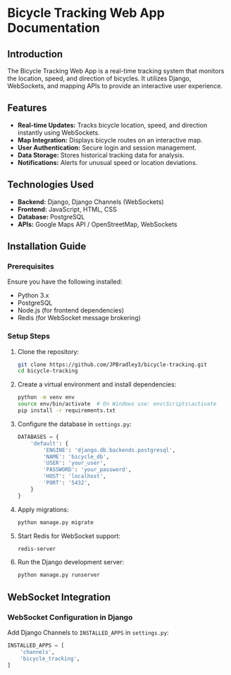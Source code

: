 # Bicycle Tracking Web App Documentation

## Introduction
The Bicycle Tracking Web App is a real-time tracking system that monitors the location, speed, and direction of bicycles. It utilizes Django, WebSockets, and mapping APIs to provide an interactive user experience.

## Features
- **Real-time Updates:** Tracks bicycle location, speed, and direction instantly using WebSockets.
- **Map Integration:** Displays bicycle routes on an interactive map.
- **User Authentication:** Secure login and session management.
- **Data Storage:** Stores historical tracking data for analysis.
- **Notifications:** Alerts for unusual speed or location deviations.

## Technologies Used
- **Backend:** Django, Django Channels (WebSockets)
- **Frontend:** JavaScript, HTML, CSS
- **Database:** PostgreSQL
- **APIs:** Google Maps API / OpenStreetMap, WebSockets

## Installation Guide

### Prerequisites
Ensure you have the following installed:
- Python 3.x
- PostgreSQL
- Node.js (for frontend dependencies)
- Redis (for WebSocket message brokering)

### Setup Steps
1. Clone the repository:
    ```bash
    git clone https://github.com/JPBradley3/bicycle-tracking.git
    cd bicycle-tracking
    ```
2. Create a virtual environment and install dependencies:
    ```bash
    python -m venv env
    source env/bin/activate  # On Windows use: env\Scripts\activate
    pip install -r requirements.txt
    ```
3. Configure the database in `settings.py`:
    ```python
    DATABASES = {
        'default': {
            'ENGINE': 'django.db.backends.postgresql',
            'NAME': 'bicycle_db',
            'USER': 'your_user',
            'PASSWORD': 'your_password',
            'HOST': 'localhost',
            'PORT': '5432',
        }
    }
    ```
4. Apply migrations:
    ```bash
    python manage.py migrate
    ```
5. Start Redis for WebSocket support:
    ```bash
    redis-server
    ```
6. Run the Django development server:
    ```bash
    python manage.py runserver
    ```

## WebSocket Integration

### WebSocket Configuration in Django
Add Django Channels to `INSTALLED_APPS` in `settings.py`:
```python
INSTALLED_APPS = [
    'channels',
    'bicycle_tracking',
]
